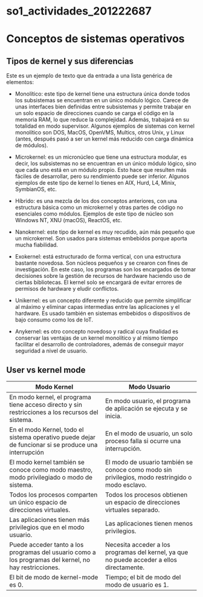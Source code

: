 # so1_actividades_201222687

# Conceptos de sistemas operativos

## Tipos de kernel y sus diferencias

Este es un ejemplo de texto que da entrada a una lista genérica de elementos:

-	Monolítico: este tipo de kernel tiene una estructura única donde todos los subsistemas se encuentran en un único módulo lógico. Carece de unas interfaces bien definidas entre subsistemas y permite trabajar en un solo espacio de direcciones cuando se carga el código en la memoria RAM, lo que reduce la complejidad. Además, trabajará en su totalidad en modo supervisor. Algunos ejemplos de sistemas con kernel monolítico son DOS, MacOS, OpenVMS, Multics, otros Unix, y Linux (antes, después pasó a ser un kernel más reducido con carga dinámica de módulos).

- Microkernel: es un micronúcleo que tiene una estructura modular, es decir, los subsistemas no se encuentran en un único módulo lógico, sino que cada uno está en un módulo propio. Esto hace que resulten más fáciles de desarrollar, pero su rendimiento puede ser inferior. Algunos ejemplos de este tipo de kernel lo tienes en AIX, Hurd, L4, Minix, SymbianOS, etc.
 
- Híbrido: es una mezcla de los dos conceptos anteriores, con una estructura básica como un microkernel y otras partes de código no esenciales como módulos. Ejemplos de este tipo de núcleo son Windows NT, XNU (macOS), ReactOS, etc.

- Nanokernel: este tipo de kernel es muy recudido, aún más pequeño que un microkernel. Son usados para sistemas embebidos porque aporta mucha fiabilidad.

- Exokernel: está estructurado de forma vertical, con una estructura bastante novedosa. Son núcleos pequeños y se crearon con fines de investigación. En este caso, los programas son los encargados de tomar decisiones sobre la gestión de recursos de hardware haciendo uso de ciertas bibliotecas. El kernel solo se encargará de evitar errores de permisos de hardware y eludir conflictos.

- Unikernel: es un concepto diferente y reducido que permite simplificar al máximo y eliminar capas intermedias entre las aplicaciones y el hardware. Es usado también en sistemas embebidos o dispositivos de bajo consumo como los de IoT.

- Anykernel: es otro concepto novedoso y radical cuya finalidad es conservar las ventajas de un kernel monolítico y al mismo tiempo facilitar el desarrollo de controladores, además de conseguir mayor seguridad a nivel de usuario.

## User vs kernel mode

| Modo Kernel   | Modo Usuario |
| ------------- | ------------- |
| En modo kernel, el programa tiene acceso directo y sin restricciones a los recursos del sistema. | En modo usuario, el programa de aplicación se ejecuta y se inicia. |
| En el modo Kernel, todo el sistema operativo puede dejar de funcionar si se produce una interrupción   | En el modo de usuario, un solo proceso falla si ocurre una interrupción.     |
| 	El modo kernel también se conoce como modo maestro, modo privilegiado o modo de sistema.  | El modo de usuario también se conoce como modo sin privilegios, modo restringido o modo esclavo.  |
| Todos los procesos comparten un único espacio de direcciones virtuales.  |   Todos los procesos obtienen un espacio de direcciones virtuales separado. |
|  Las aplicaciones tienen más privilegios que en el modo usuario. | Las aplicaciones tienen menos privilegios. |
| Puede acceder tanto a los programas del usuario como a los programas del kernel, no hay restricciones.  | Necesita acceder a los programas del kernel, ya que no puede acceder a ellos directamente.  |
| El bit de modo de kernel-mode es 0.  | Tiempo; el bit de modo del modo de usuario es 1. |
